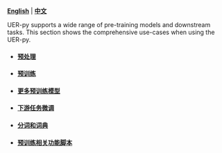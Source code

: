 [**English**](https://github.com/dbiir/UER-py/wiki/Instructions) | [**中文**](https://github.com/dbiir/UER-py/wiki/使用说明)

UER-py supports a wide range of pre-training models and downstream tasks. This section shows the comprehensive use-cases when using the UER-py. 


- #### [预处理](https://github.com/dbiir/UER-py/wiki/Preprocess-the-data)


- #### [预训练](https://github.com/dbiir/UER-py/wiki/Pretrain-the-model)


- #### [更多预训练模型](https://github.com/dbiir/UER-py/wiki/Pretrain-models-with-different-encoders-and-targets)


- #### [下游任务微调](https://github.com/dbiir/UER-py/wiki/Finetune-on-downstream-tasks)


- #### [分词和词典](https://github.com/dbiir/UER-py/wiki/Tokenization-and-vocabulary)


- #### [预训练相关功能脚本](https://github.com/dbiir/UER-py/wiki/Scripts)
